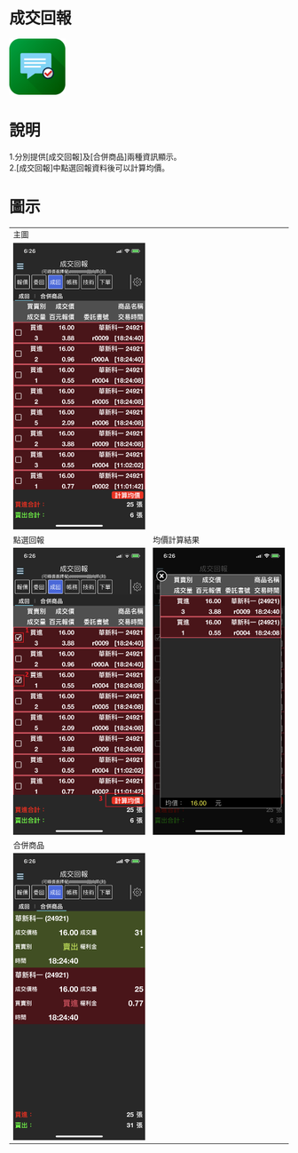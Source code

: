 # 成交回報
<img src="/img/icon/report.png" width="20%" height="20%">

# 說明
1.分別提供[成交回報]及[合併商品]兩種資訊顯示。<br/>
2.[成交回報]中點選回報資料後可以計算均價。<br/>

# 圖示
<table>
    <tr>
        <td>主圖</td> 
        <td></td> 
    </tr>
    <tr>
        <td><img src="/img/report/1.png" width="100%" height="30%"></td> 
        <td></td> 
    </tr>
    <tr>
        <td>點選回報</td> 
        <td>均價計算結果</td>
    </tr>
    <tr>
    	<td><img src="/img/report/2.png" width="100%" height="30%"></td> 
        <td><img src="/img/report/3.png" width="100%" height="30%"></td> 
    </tr>
    <tr>
        <td>合併商品</td> 
        <td></td> 
    </tr>
    <tr>
        <td><img src="/img/report/4.png" width="100%" height="30%"></td> 
        <td></td> 
    </tr>
</table>
